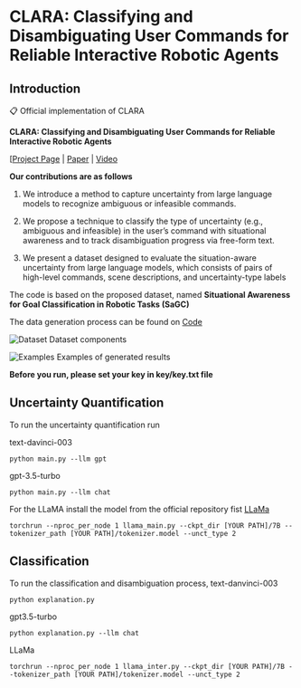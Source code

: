 # CLARA: Classifying and Disambiguating User Commands for Reliable Interactive Robotic Agents

## Introduction
📋 Official implementation of CLARA

**CLARA: Classifying and Disambiguating User Commands for Reliable Interactive Robotic Agents**

[[Project Page](https://clararobot.github.io/) | [Paper](https://arxiv.org/abs/2306.10376) | [Video](https://youtu.be/ZePj4rUl-T0)

**Our contributions are as follows**
1. We introduce a method to capture uncertainty from large language models to recognize ambiguous or infeasible commands.

2. We propose a technique to classify the type of uncertainty (e.g., ambiguous and infeasible) in the user’s command with situational awareness and to track disambiguation progress via free-form text.

3. We present a dataset designed to evaluate the situation-aware uncertainty from large language models, which consists of pairs of high-level commands, scene descriptions, and uncertainty-type labels

The code is based on the proposed dataset, named **Situational Awareness for Goal Classification in Robotic Tasks (SaGC)**

The data generation process can be found on [Code](https://github.com/jeongeun980906/CLARA-Dataset)

![Dataset](./assets/data2.jpeg)
Dataset components

![Examples](./assets/UESA.jpg)
Examples of generated results


**Before you run, please set your key in key/key.txt file**

## Uncertainty Quantification
To run the uncertainty quantification run

text-davinci-003
```
python main.py --llm gpt
```
gpt-3.5-turbo
```
python main.py --llm chat
```

For the LLaMA
install the model from the official repository fist [LLaMa](https://github.com/facebookresearch/llama)

```
torchrun --nproc_per_node 1 llama_main.py --ckpt_dir [YOUR PATH]/7B --tokenizer_path [YOUR PATH]/tokenizer.model --unct_type 2
```

## Classification

To run the classification and disambiguation process, 
text-danvinci-003
```
python explanation.py 
```
gpt3.5-turbo
```
python explanation.py --llm chat
```
LLaMa
```
torchrun --nproc_per_node 1 llama_inter.py --ckpt_dir [YOUR PATH]/7B --tokenizer_path [YOUR PATH]/tokenizer.model --unct_type 2
```
